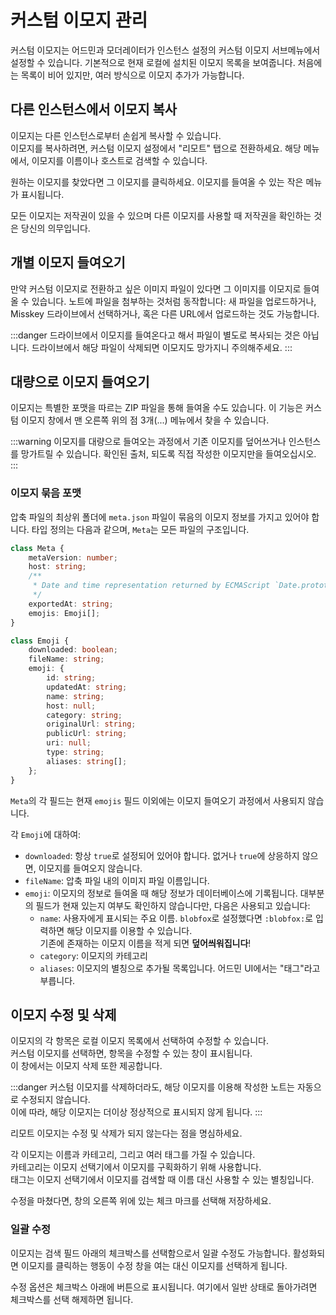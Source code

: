 # 커스텀 이모지 관리

커스텀 이모지는 어드민과 모더레이터가 인스턴스 설정의 커스텀 이모지 서브메뉴에서 설정할 수 있습니다.
기본적으로 현재 로컬에 설치된 이모지 목록을 보여줍니다.
처음에는 목록이 비어 있지만, 여러 방식으로 이모지 추가가 가능합니다.

## 다른 인스턴스에서 이모지 복사

이모지는 다른 인스턴스로부터 손쉽게 복사할 수 있습니다.  
이모지를 복사하려면, 커스텀 이모지 설정에서 "리모트" 탭으로 전환하세요.
해당 메뉴에서, 이모지를 이름이나 호스트로 검색할 수 있습니다.

원하는 이모지를 찾았다면 그 이모지를 클릭하세요. 이모지를 들여올 수 있는 작은 메뉴가 표시됩니다.

모든 이모지는 저작권이 있을 수 있으며 다른 이모지를 사용할 때 저작권을 확인하는 것은 당신의 의무입니다.

## 개별 이모지 들여오기

만약 커스텀 이모지로 전환하고 싶은 이미지 파일이 있다면 그 이미지를 이모지로 들여올 수 있습니다.
노트에 파일을 첨부하는 것처럼 동작합니다:
새 파일을 업로드하거나, Misskey 드라이브에서 선택하거나, 혹은 다른 URL에서 업로드하는 것도 가능합니다.

:::danger
드라이브에서 이모지를 들여온다고 해서 파일이 별도로 복사되는 것은 아닙니다.
드라이브에서 해당 파일이 삭제되면 이모지도 망가지니 주의해주세요.
:::

## 대량으로 이모지 들여오기

이모지는 특별한 포맷을 따르는 ZIP 파일을 통해 들여올 수도 있습니다.
이 기능은 커스텀 이모지 창에서 맨 오른쪽 위의 점 3개(...) 메뉴에서 찾을 수 있습니다.

:::warning
이모지를 대량으로 들여오는 과정에서 기존 이모지를 덮어쓰거나 인스턴스를 망가트릴 수 있습니다.
확인된 출처, 되도록 직접 작성한 이모지만을 들여오십시오.
:::

### 이모지 묶음 포맷

압축 파일의 최상위 폴더에 `meta.json` 파일이 묶음의 이모지 정보를 가지고 있어야 합니다.
타입 정의는 다음과 같으며, `Meta`는 모든 파일의 구조입니다.

```typescript
class Meta {
	metaVersion: number;
	host: string;
	/**
	 * Date and time representation returned by ECMAScript `Date.prototype.toString`.
	 */
	exportedAt: string;
	emojis: Emoji[];
}

class Emoji {
	downloaded: boolean;
	fileName: string;
	emoji: {
		id: string;
		updatedAt: string;
		name: string;
		host: null;
		category: string;
		originalUrl: string;
		publicUrl: string;
		uri: null;
		type: string;
		aliases: string[];
	};
}
```

`Meta`의 각 필드는 현재 `emojis` 필드 이외에는 이모지 들여오기 과정에서 사용되지 않습니다.

각 `Emoji`에 대하여:

- `downloaded`<!--: boolean? | false-->: 항상 `true`로 설정되어 있어야 합니다. 없거나 `true`에 상응하지 않으면, 이모지를 들여오지 않습니다.
- `fileName`<!--: string-->: 압축 파일 내의 이미지 파일 이름입니다.
- `emoji`<!--: struct-->: 이모지의 정보로 들여올 때 해당 정보가 데이터베이스에 기록됩니다. 대부분의 필드가 현재 있는지 여부도 확인하지 않습니다만, 다음은 사용되고 있습니다:
  - `name`<!--: string-->: 사용자에게 표시되는 주요 이름. `blobfox`로 설정했다면 `:blobfox:`로 입력하면 해당 이모지를 이용할 수 있습니다.  
    기존에 존재하는 이모지 이름을 적게 되면 **덮어씌워집니다**!
  - `category`<!--: string? | null-->: 이모지의 카테고리
  - `aliases`<!--: string[]? | null-->: 이모지의 별칭으로 추가될 목록입니다. 어드민 UI에서는 "태그"라고 부릅니다.

## 이모지 수정 및 삭제

이모지의 각 항목은 로컬 이모지 목록에서 선택하여 수정할 수 있습니다.  
커스텀 이모지를 선택하면, 항목을 수정할 수 있는 창이 표시됩니다.  
이 창에서는 이모지 삭제 또한 제공합니다.

:::danger
커스텀 이모지를 삭제하더라도, 해당 이모지를 이용해 작성한 노트는 자동으로 수정되지 않습니다.  
이에 따라, 해당 이모지는 더이상 정상적으로 표시되지 않게 됩니다.
:::

리모트 이모지는 수정 및 삭제가 되지 않는다는 점을 명심하세요.

각 이모지는 이름과 카테고리, 그리고 여러 태그를 가질 수 있습니다.  
카테고리는 이모지 선택기에서 이모지를 구획화하기 위해 사용합니다.  
태그는 이모지 선택기에서 이모지를 검색할 때 이름 대신 사용할 수 있는 별칭입니다.

수정을 마쳤다면, 창의 오른쪽 위에 있는 체크 마크를 선택해 저장하세요.

### 일괄 수정

이모지는 검색 필드 아래의 체크박스를 선택함으로서 일괄 수정도 가능합니다.
활성화되면 이모지를 클릭하는 행동이 수정 창을 여는 대신 이모지를 선택하게 됩니다.

수정 옵션은 체크박스 아래에 버튼으로 표시됩니다.
여기에서 일반 상태로 돌아가려면 체크박스를 선택 해제하면 됩니다.
